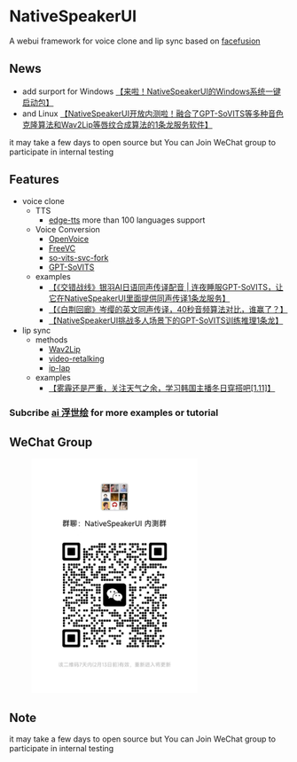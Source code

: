 # NativeSpeakerUI
A webui framework for voice clone and lip sync based on [facefusion](https://github.com/facefusion/facefusion)
## News
- add surport  for Windows [【来啦！NativeSpeakerUI的Windows系统一键启动包】](https://www.bilibili.com/video/BV1ft42187SM/?share_source=copy_web&vd_source=453c36b4abef37acd389d4c01b149023)
- and Linux [【NativeSpeakerUI开放内测啦！融合了GPT-SoVITS等多种音色克隆算法和Wav2Lip等唇纹合成算法的1条龙服务软件】](https://www.bilibili.com/video/BV1xJ4m1b72f/?share_source=copy_web&vd_source=453c36b4abef37acd389d4c01b149023)

it may take a few days to open source but 
You can Join WeChat group to participate in internal testing
## Features
- voice clone
  - TTS
    - [edge-tts](https://github.com/rany2/edge-tts) more than 100 languages support
  - Voice Conversion
    - [OpenVoice](https://github.com/myshell-ai/OpenVoice)
    - [FreeVC](https://github.com/OlaWod/FreeVC)
    - [so-vits-svc-fork](https://github.com/voicepaw/so-vits-svc-fork)
    - [GPT-SoVITS](https://github.com/RVC-Boss/GPT-SoVITS)
  - examples
    - [【《交错战线》银羽AI日语同声传译配音 | 连夜睡服GPT-SoVITS，让它在NativeSpeakerUI里面提供同声传译1条龙服务】](https://www.bilibili.com/video/BV14c411x7Af/?share_source=copy_web&vd_source=453c36b4abef37acd389d4c01b149023)
    - [【《白荆回廊》岑缨的英文同声传译，40秒音频算法对比，谁赢了？】](https://www.bilibili.com/video/BV1mw41177fm/?share_source=copy_web&vd_source=453c36b4abef37acd389d4c01b149023)
    - [【NativeSpeakerUI挑战多人场景下的GPT-SoVITS训练推理1条龙】](https://www.bilibili.com/video/BV1DC4y1r7gP/?share_source=copy_web&vd_source=453c36b4abef37acd389d4c01b149023)
- lip sync
  - methods
    - [Wav2Lip](https://github.com/Rudrabha/Wav2Lip)
    - [video-retalking](https://github.com/OpenTalker/video-retalking)
    - [ip-lap](https://github.com/Weizhi-Zhong/IP_LAP)
  - examples
    - [【雾霾还是严重，关注天气之余，学习韩国主播冬日穿搭吧[1.11]】](https://www.bilibili.com/video/BV16k4y1Q7iL/?share_source=copy_web&vd_source=453c36b4abef37acd389d4c01b149023)

### Subcribe [ai 浮世绘](https://space.bilibili.com/3494358200355206) for more examples or tutorial

## WeChat Group
<div>
  <figure>
  <img alt='交流群' src="./chat.jpg?raw=true" width="300px"/>
  <figure>
</div>
    
## Note
it may take a few days to open source but 
You can Join WeChat group to participate in internal testing
